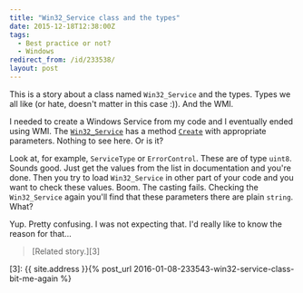 ```yaml
---
title: "Win32_Service class and the types"
date: 2015-12-18T12:38:00Z
tags:
  - Best practice or not?
  - Windows
redirect_from: /id/233538/
layout: post
---
```

This is a story about a class named `Win32_Service` and the types. Types we all like (or hate, doesn't matter in this case :)). And the WMI.

<!-- excerpt -->

I needed to create a Windows Service from my code and I eventually ended using WMI. The [`Win32_Service`][1] has a method [`Create`][2] with appropriate parameters. Nothing to see here. Or is it?

Look at, for example, `ServiceType` or `ErrorControl`. These are of type `uint8`. Sounds good. Just get the values from the list in documentation and you're done. Then you try to load `Win32_Service` in other part of your code and you want to check these values. Boom. The casting fails. Checking the `Win32_Service` again you'll find that these parameters there are plain `string`. What?

Yup. Pretty confusing. I was not expecting that. I'd really like to know the reason for that...

> [Related story.][3]

[1]: https://msdn.microsoft.com/en-us/library/windows/desktop/aa394418(v=vs.85).aspx
[2]: https://msdn.microsoft.com/en-us/library/windows/desktop/aa389390(v=vs.85).aspx
[3]: {{ site.address }}{% post_url 2016-01-08-233543-win32-service-class-bit-me-again %}